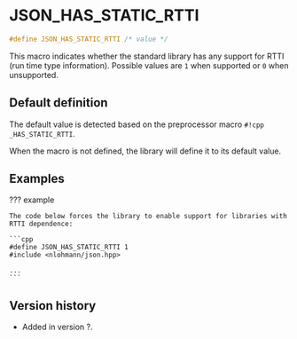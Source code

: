 # JSON_HAS_STATIC_RTTI

```cpp
#define JSON_HAS_STATIC_RTTI /* value */
```

This macro indicates whether the standard library has any support for RTTI (run time type information).
Possible values are `1` when supported or `0` when unsupported.

## Default definition

The default value is detected based on the preprocessor macro `#!cpp _HAS_STATIC_RTTI`.

When the macro is not defined, the library will define it to its default value.

## Examples

??? example

    The code below forces the library to enable support for libraries with RTTI dependence:

    ```cpp
    #define JSON_HAS_STATIC_RTTI 1
    #include <nlohmann/json.hpp>

    ...
    ```
    
## Version history

- Added in version ?.
